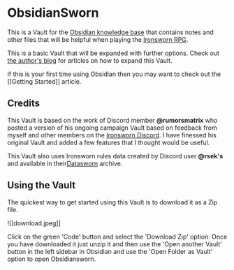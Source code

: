 # ObsidianSworn
This is a Vault for the [Obsidian knowledge base](https://obsidian.md) that contains notes and other files that will be helpful when playing the [Ironsworn RPG](https://www.ironswornrpg.com).  

This is a basic Vault that will be expanded with further options. Check out [the author's blog](https://zacgaming.wordpress.com/tag/obsidian/) for articles on how to expand this Vault.

If this is your first time using Obsidian then you may want to check out the [[Getting Started]] article. 

## Credits
This Vault is based on the work of Discord member **@rumorsmatrix** who posted a version of his ongoing campaign Vault based on feedback from myself and other members on the [Ironsworn Discord](https://discord.gg/2abGCzuk4j). I have finessed his original Vault and added a few features that I thought would be useful. 

This Vault also uses Ironsworn rules data created by Discord user **@rsek's** and available in their[Datasworn](https://github.com/rsek/datasworn) archive. 

## Using the Vault

The quickest way to get started using this Vault is to download it as a Zip file. 

![[download.jpeg]]

Click on the green 'Code' button and select the 'Download Zip' option. Once you have downloaded it just unzip it and then use the 'Open another Vault' button in the left sidebar in Obsidian and use the 'Open Folder as Vault' option to open Obsidiansworn. 
